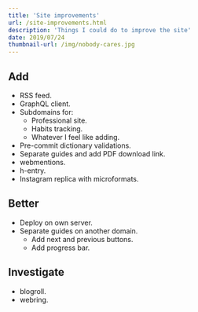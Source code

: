 ```yaml
---
title: 'Site improvements'
url: /site-improvements.html
description: 'Things I could do to improve the site'
date: 2019/07/24
thumbnail-url: /img/nobody-cares.jpg
---
```


## Add

- RSS feed.
- GraphQL client.
- Subdomains for:
  - Professional site.
  - Habits tracking.
  - Whatever I feel like adding.
- Pre-commit dictionary validations.
- Separate guides and add PDF download link.
- webmentions.
- h-entry.
- Instagram replica with microformats.

## Better

- Deploy on own server.
- Separate guides on another domain.
    - Add next and previous buttons.
    - Add progress bar.

## Investigate

- blogroll.
- webring.

